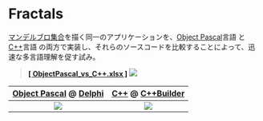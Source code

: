 # Fractals
[マンデルブロ集合](https://ja.wikipedia.org/wiki/マンデルブロ集合)を描く同一のアプリケーションを、[Object Pascal](https://ja.wikipedia.org/wiki/Object_Pascal)言語 と [C++](https://ja.wikipedia.org/wiki/C%2B%2B)言語 の両方で実装し、それらのソースコードを比較することによって、迅速な多言語理解を促す試み。

> [**[ ObjectPascal_vs_C++.xlsx ]**](https://github.com/LUXOPHIA/Fractals/raw/master/--------/ObjectPascal_vs_C%2B%2B.xlsx)
> [![](https://github.com/LUXOPHIA/Fractals/blob/master/--------/ObjectPascal_vs_C%2B%2B%20100dpi.png)](https://github.com/LUXOPHIA/Fractals/raw/master/--------/ObjectPascal_vs_C%2B%2B.xlsx)

| [Object Pascal](https://ja.wikipedia.org/wiki/Object_Pascal) @ [Delphi](https://www.embarcadero.com/jp/products/delphi) | [C++](https://ja.wikipedia.org/wiki/C%2B%2B) @ [C++Builder](https://www.embarcadero.com/jp/products/cbuilder) |
|:--:|:--:|
| ![](https://github.com/LUXOPHIA/Fractals/raw/master/FractalD/--------/_SCREENSHOT/FractalD.png) | ![](https://github.com/LUXOPHIA/Fractals/raw/master/FractalC/--------/_SCREENSHOT/FractalC.png) |
